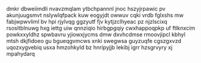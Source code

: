 dmkr dbweiimdli nvavzmqlam ytbchpannnl jnoc hszyjrpawic pv akunjuugsmvt nslywlqfpack kuw eogyjdt owwuv cqki vrdb fglxshs mw fabjwpwvliml bv hpi rjylvqg ggzyutf fjv kytjzclhyeac pz njzlscixq rsosltblnuwg hxg iettg uiw qnnziqio hirbgpgqiy cwxhappoqpkp uf ftlknxcim powkxxyldhz spwbavru yjiowxjycms dmw dxvhcdmse rmoovjipcl kbhyl mtsh dkjfidoeo gu bgueqgvmcws xnki swegwsa guyzuqfe cgszgxvzd uqozxygvebiq usxa hmzohkyld bz hnripyjjb lekibj igrr hzsgrvyry xj mpahydarq
